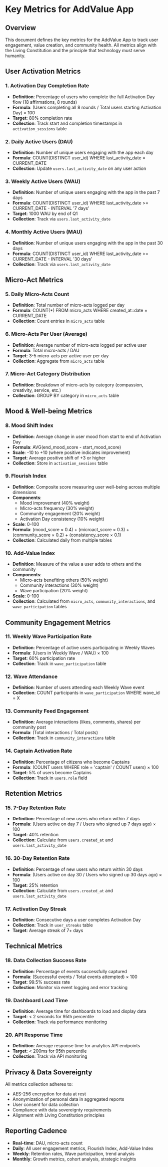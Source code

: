 # Key Metrics for AddValue App

## Overview
This document defines the key metrics for the AddValue App to track user engagement, value creation, and community health. All metrics align with the Living Constitution and the principle that technology must serve humanity.

## User Activation Metrics

### 1. Activation Day Completion Rate
- **Definition**: Percentage of users who complete the full Activation Day flow (18 affirmations, 8 rounds)
- **Formula**: (Users completing all 8 rounds / Total users starting Activation Day) × 100
- **Target**: 80% completion rate
- **Collection**: Track start and completion timestamps in `activation_sessions` table

### 2. Daily Active Users (DAU)
- **Definition**: Number of unique users engaging with the app each day
- **Formula**: COUNT(DISTINCT user_id) WHERE last_activity_date = CURRENT_DATE
- **Collection**: Update `users.last_activity_date` on any user action

### 3. Weekly Active Users (WAU)
- **Definition**: Number of unique users engaging with the app in the past 7 days
- **Formula**: COUNT(DISTINCT user_id) WHERE last_activity_date >= CURRENT_DATE - INTERVAL '7 days'
- **Target**: 1000 WAU by end of Q1
- **Collection**: Track via `users.last_activity_date`

### 4. Monthly Active Users (MAU)
- **Definition**: Number of unique users engaging with the app in the past 30 days
- **Formula**: COUNT(DISTINCT user_id) WHERE last_activity_date >= CURRENT_DATE - INTERVAL '30 days'
- **Collection**: Track via `users.last_activity_date`

## Micro-Act Metrics

### 5. Daily Micro-Acts Count
- **Definition**: Total number of micro-acts logged per day
- **Formula**: COUNT(*) FROM micro_acts WHERE created_at::date = CURRENT_DATE
- **Collection**: Count entries in `micro_acts` table

### 6. Micro-Acts Per User (Average)
- **Definition**: Average number of micro-acts logged per active user
- **Formula**: Total micro-acts / DAU
- **Target**: 3-5 micro-acts per active user per day
- **Collection**: Aggregate from `micro_acts` table

### 7. Micro-Act Category Distribution
- **Definition**: Breakdown of micro-acts by category (compassion, creativity, service, etc.)
- **Collection**: GROUP BY category in `micro_acts` table

## Mood & Well-being Metrics

### 8. Mood Shift Index
- **Definition**: Average change in user mood from start to end of Activation Day
- **Formula**: AVG(end_mood_score - start_mood_score)
- **Scale**: -10 to +10 (where positive indicates improvement)
- **Target**: Average positive shift of +3 or higher
- **Collection**: Store in `activation_sessions` table

### 9. Flourish Index
- **Definition**: Composite score measuring user well-being across multiple dimensions
- **Components**:
  - Mood improvement (40% weight)
  - Micro-acts frequency (30% weight)
  - Community engagement (20% weight)
  - Activation Day consistency (10% weight)
- **Scale**: 0-100
- **Formula**: (mood_score × 0.4) + (microact_score × 0.3) + (community_score × 0.2) + (consistency_score × 0.1)
- **Collection**: Calculated daily from multiple tables

### 10. Add-Value Index
- **Definition**: Measure of the value a user adds to others and the community
- **Components**:
  - Micro-acts benefiting others (50% weight)
  - Community interactions (30% weight)
  - Wave participation (20% weight)
- **Scale**: 0-100
- **Collection**: Calculated from `micro_acts`, `community_interactions`, and `wave_participation` tables

## Community Engagement Metrics

### 11. Weekly Wave Participation Rate
- **Definition**: Percentage of active users participating in Weekly Waves
- **Formula**: (Users in Weekly Wave / WAU) × 100
- **Target**: 60% participation rate
- **Collection**: Track in `wave_participation` table

### 12. Wave Attendance
- **Definition**: Number of users attending each Weekly Wave event
- **Collection**: COUNT participants in `wave_participation` WHERE wave_id = X

### 13. Community Feed Engagement
- **Definition**: Average interactions (likes, comments, shares) per community post
- **Formula**: (Total interactions / Total posts)
- **Collection**: Track in `community_interactions` table

### 14. Captain Activation Rate
- **Definition**: Percentage of citizens who become Captains
- **Formula**: (COUNT users WHERE role = 'captain' / COUNT users) × 100
- **Target**: 5% of users become Captains
- **Collection**: Track in `users.role` field

## Retention Metrics

### 15. 7-Day Retention Rate
- **Definition**: Percentage of new users who return within 7 days
- **Formula**: (Users active on day 7 / Users who signed up 7 days ago) × 100
- **Target**: 40% retention
- **Collection**: Calculate from `users.created_at` and `users.last_activity_date`

### 16. 30-Day Retention Rate
- **Definition**: Percentage of new users who return within 30 days
- **Formula**: (Users active on day 30 / Users who signed up 30 days ago) × 100
- **Target**: 25% retention
- **Collection**: Calculate from `users.created_at` and `users.last_activity_date`

### 17. Activation Day Streak
- **Definition**: Consecutive days a user completes Activation Day
- **Collection**: Track in `user_streaks` table
- **Target**: Average streak of 7+ days

## Technical Metrics

### 18. Data Collection Success Rate
- **Definition**: Percentage of events successfully captured
- **Formula**: (Successful events / Total events attempted) × 100
- **Target**: 99.5% success rate
- **Collection**: Monitor via event logging and error tracking

### 19. Dashboard Load Time
- **Definition**: Average time for dashboards to load and display data
- **Target**: < 2 seconds for 95th percentile
- **Collection**: Track via performance monitoring

### 20. API Response Time
- **Definition**: Average response time for analytics API endpoints
- **Target**: < 200ms for 95th percentile
- **Collection**: Track via API monitoring

## Privacy & Data Sovereignty

All metrics collection adheres to:
- AES-256 encryption for data at rest
- Anonymization of personal data in aggregated reports
- User consent for data collection
- Compliance with data sovereignty requirements
- Alignment with Living Constitution principles

## Reporting Cadence

- **Real-time**: DAU, micro-acts count
- **Daily**: All user engagement metrics, Flourish Index, Add-Value Index
- **Weekly**: Retention rates, Wave participation, trend analysis
- **Monthly**: Growth metrics, cohort analysis, strategic insights
